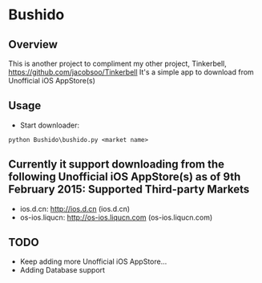 Bushido
====================

Overview
--------
This is another project to compliment my other project, Tinkerbell, https://github.com/jacobsoo/Tinkerbell
It's a simple app to download from Unofficial iOS AppStore(s)

Usage
-----
* Start downloader: 
```
python Bushido\bushido.py <market name>
```

Currently it support downloading from the following Unofficial iOS AppStore(s) as of 9th February 2015:
Supported Third-party Markets
-----------------------------
+ ios.d.cn: http://ios.d.cn (ios.d.cn)
+ os-ios.liqucn: http://os-ios.liqucn.com (os-ios.liqucn.com)

TODO
----
* Keep adding more Unofficial iOS AppStore...
* Adding Database support
